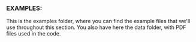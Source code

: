 ### EXAMPLES:
This is the examples folder, where you can find the example files that we'll use throughout this section. You also have here the data folder, with PDF files used in the code.
